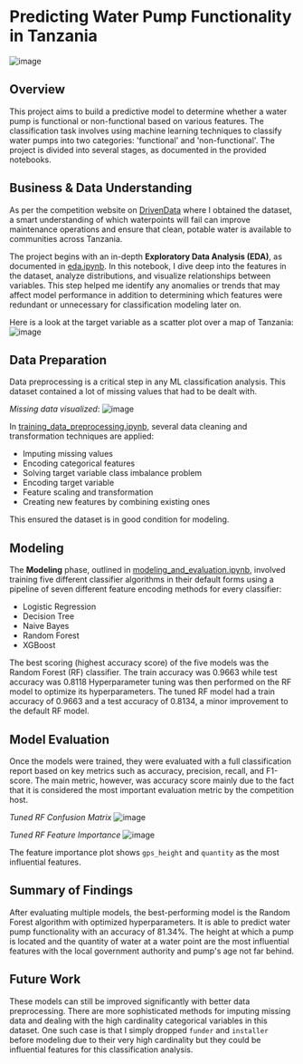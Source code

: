 # Predicting Water Pump Functionality in Tanzania

![image](https://github.com/user-attachments/assets/aadd8bca-9746-4dd1-ba98-336117986574)

## Overview

This project aims to build a predictive model to determine whether a water pump is functional or non-functional based on various features. The classification task involves using machine learning techniques to classify water pumps into two categories: 'functional' and 'non-functional'. The project is divided into several stages, as documented in the provided notebooks.

## Business & Data Understanding

As per the competition website on [DrivenData](https://www.drivendata.org/competitions/7/pump-it-up-data-mining-the-water-table/page/23/) where I obtained the dataset, a smart understanding of which waterpoints will fail can improve maintenance operations and ensure that clean, potable water is available to communities across Tanzania.

The project begins with an in-depth **Exploratory Data Analysis (EDA)**, as documented in [eda.ipynb](./eda.ipynb). In this notebook, I dive deep into the features in the dataset, analyze distributions, and visualize relationships between variables. This step helped me identify any anomalies or trends that may affect model performance in addition to determining which features were redundant or unnecessary for classification modeling later on.

Here is a look at the target variable as a scatter plot over a map of Tanzania:
![image](https://github.com/user-attachments/assets/3987db1b-dc70-47f8-8006-4e9e0afa43b9)

## Data Preparation

Data preprocessing is a critical step in any ML classification analysis. This dataset contained a lot of missing values that had to be dealt with. 

*Missing data visualized*:
![image](https://github.com/user-attachments/assets/455ffdf3-5e2d-4a52-a1f1-57418fb5ea10)

In [training_data_preprocessing.ipynb](./training_data_preprocessing.ipynb), several data cleaning and transformation techniques are applied:
- Imputing missing values
- Encoding categorical features
- Solving target variable class imbalance problem
- Encoding target variable
- Feature scaling and transformation
- Creating new features by combining existing ones

This ensured the dataset is in good condition for modeling.

## Modeling

The **Modeling** phase, outlined in [modeling_and_evaluation.ipynb](./modeling_and_evaluation.ipynb), involved training five different classifier algorithms in their default forms using a pipeline of seven different feature encoding methods for every classifier:
- Logistic Regression
- Decision Tree
- Naive Bayes
- Random Forest
- XGBoost

The best scoring (highest accuracy score) of the five models was the Random Forest (RF) classifier. The train accuracy was 0.9663 while test accuracy was 0.8118 Hyperparameter tuning was then performed on the RF model to optimize its hyperparameters. The tuned RF model had a train accuracy of 0.9663 and a test accuracy of 0.8134, a minor improvement to the default RF model.

## Model Evaluation

Once the models were trained, they were evaluated with a full classification report based on key metrics such as accuracy, precision, recall, and F1-score. The main metric, however, was accuracy score mainly due to the fact that it is considered the most important evaluation metric by the competition host. 

*Tuned RF Confusion Matrix*
![image](https://github.com/user-attachments/assets/045fe61f-1171-4862-810c-d91fecdbba15)


*Tuned RF Feature Importance*
![image](https://github.com/user-attachments/assets/57f3088b-18c3-403b-be74-6521909f5640)

The feature importance plot shows `gps_height` and `quantity` as the most influential features.

## Summary of Findings

After evaluating multiple models, the best-performing model is the Random Forest algorithm with optimized hyperparameters. It is able to predict water pump functionality with an accuracy of 81.34%. The height at which a pump is located and the quantity of water at a water point are the most influential features with the local government authority and pump's age not far behind. 

## Future Work

These models can still be improved significantly with better data preprocessing. There are more sophisticated methods for imputing missing data and dealing with the high cardinality categorical variables in this dataset. One such case is that I simply dropped `funder` and `installer` before modeling due to their very high cardinality but they could be influential features for this classification analysis.
